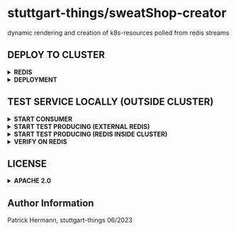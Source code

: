 # stuttgart-things/sweatShop-creator

dynamic rendering and creation of k8s-resources polled from redis streams

## DEPLOY TO CLUSTER

<details><summary><b>REDIS</b></summary>

</details>

<details><summary><b>DEPLOYMENT</b></summary>

</details>

## TEST SERVICE LOCALLY (OUTSIDE CLUSTER)

<details><summary><b>START CONSUMER</b></summary>

```
export KUBECONFIG=~/.kube/dev11
export TEMPLATE_PATH=~/projects/go/src/github/sweatShop-creator/tests
export TEMPLATE_NAME=job-template.yaml
export REDIS_STREAM=sweatshop:test
export REDIS_PASSWORD=<SET-ME>
export REDIS_SERVER=redis-pve.labul.sva.de
export REDIS_PORT=6379
task run
```

</details>

<details><summary><b>START TEST PRODUCING (EXTERNAL REDIS)</b></summary>

```
export REDIS_STREAM=sweatshop:manifests
export REDIS_PASSWORD=<SETME>
export REDIS_SERVER=redis-pve.labul.sva.de
export REDIS_PORT=6379
task run-test-producer
```

</details>

<details><summary><b>START TEST PRODUCING (REDIS INSIDE CLUSTER)</b></summary>

```
kubectl -n <REDIS-NS> port-forward redis-sweatshop-deployment-node-0 <HOST-PORT>:<CONTAINER-PORT>
# kubectl -n sweatshop-redis port-forward redis-sweatshop-deployment-node-0 28015:6379

export REDIS_STREAM=sweatshop:manifests
export REDIS_PASSWORD=<SETME>
export REDIS_SERVER=127.0.0.1
export REDIS_PORT=28015 # HOST-PORT
task run-test-producer
```

</details>

<details><summary><b>VERIFY ON REDIS</b></summary>

```
redis-cli -h <REDIS_SERVER>-p <HOST-PORT> -a <SETME>
# redis-cli -h 127.0.0.1 -p 28015 -a test

KEYS *
# GET VALUE
GET <KEYNAME>
# GET STREAM
XREAD COUNT 2 STREAMS <STREAM-NAME> writers 0-0 0-0
```

</details>


## LICENSE

<details><summary><b>APACHE 2.0</b></summary>

Copyright 2023 patrick hermann.

Licensed under the Apache License, Version 2.0 (the "License");
you may not use this file except in compliance with the License.
You may obtain a copy of the License at

    http://www.apache.org/licenses/LICENSE-2.0

Unless required by applicable law or agreed to in writing, software
distributed under the License is distributed on an "AS IS" BASIS,
WITHOUT WARRANTIES OR CONDITIONS OF ANY KIND, either express or implied.
See the License for the specific language governing permissions and
limitations under the License.

</details>

Author Information
------------------
Patrick Hermann, stuttgart-things 06/2023
